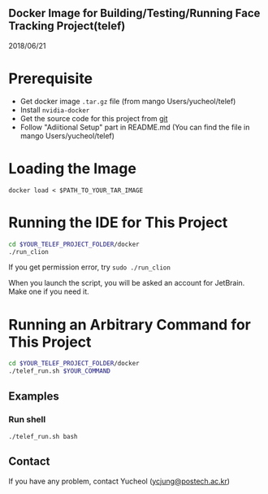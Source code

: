 ## Docker Image for Building/Testing/Running Face Tracking Project(telef)

2018/06/21

# Prerequisite

* Get docker image `.tar.gz` file (from mango Users/yucheol/telef)
* Install `nvidia-docker`
* Get the source code for this project from [git](https://github.com/ycjungSubhuman/telef/)
* Follow "Adiitional Setup" part in README.md (You can find the file in mango Users/yucheol/telef)

# Loading the Image

`docker load < $PATH_TO_YOUR_TAR_IMAGE`

# Running the IDE for This Project

```bash
cd $YOUR_TELEF_PROJECT_FOLDER/docker
./run_clion
```

If you get permission error, try `sudo ./run_clion`

When you launch the script, you will be asked an account for JetBrain. Make one if you need it.

# Running an Arbitrary Command for This Project

```bash
cd $YOUR_TELEF_PROJECT_FOLDER/docker
./telef_run.sh $YOUR_COMMAND
```

## Examples

### Run shell

`./telef_run.sh bash`

## Contact

If you have any problem, contact Yucheol (ycjung@postech.ac.kr)
